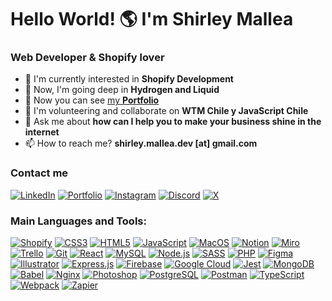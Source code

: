 
<h1>Hello World! 🌎 I'm Shirley Mallea</h1>
<h3>Web Developer & Shopify lover</h3>

<ul>
  <li>🌱 I'm currently interested in <strong>Shopify Development</strong></li>
  <li>📕 Now, I'm going deep in <strong>Hydrogen and Liquid</strong></li>
  <li>💼 Now you can see <a href="https://www.shirleymallea.com/" target="_blank">my <strong>Portfolio</strong></a></li>
  <li>👯 I'm volunteering and collaborate on <strong>WTM Chile y JavaScript Chile</strong></li>
  <li>💬 Ask me about <strong>how can I help you to make your business shine in the internet</strong></li>
  <li>📫 How to reach me? <strong>shirley.mallea.dev [at] gmail.com</strong></li>
</ul>

<h3>Contact me</h3>

[![LinkedIn](https://img.shields.io/badge/LinkedIn-0077B5?style=for-the-badge&logo=linkedin&logoColor=white)](https://linkedin.com/in/shirleymallea)
[![Portfolio](https://img.shields.io/badge/Portfolio-255E63?style=for-the-badge&logo=About.me&logoColor=white)](https://www.shirleymallea.com/)
[![Instagram](https://img.shields.io/badge/Instagram-E4405F?style=for-the-badge&logo=instagram&logoColor=white)](https://instagram.com/shirleymallea)
[![Discord](https://img.shields.io/badge/Discord-5865F2?style=for-the-badge&logo=discord&logoColor=white)](https://discord.gg/shirleymallea)
[![X](https://img.shields.io/badge/X-000000?style=for-the-badge&logo=x&logoColor=white)](https://twitter.com/shimapi)

<h3>Main Languages and Tools:</h3>

[![Shopify](https://img.shields.io/badge/shopify-8DB543?style=for-the-badge&logo=Shopify&logoColor=white)](https://shopify.com)
[![CSS3](https://img.shields.io/badge/CSS3-1572B6?style=for-the-badge&logo=css3&logoColor=white)](https://developer.mozilla.org/en-US/docs/Web/CSS)
[![HTML5](https://img.shields.io/badge/HTML5-E34F26?style=for-the-badge&logo=html5&logoColor=white)](https://developer.mozilla.org/en-US/docs/Web/HTML)
[![JavaScript](https://img.shields.io/badge/JavaScript-323330?style=for-the-badge&logo=javascript&logoColor=F7DF1E)](https://developer.mozilla.org/en-US/docs/Web/JavaScript)
[![MacOS](https://img.shields.io/badge/mac%20os-000000?style=for-the-badge&logo=apple&logoColor=white)](https://www.apple.com/macos)
[![Notion](https://img.shields.io/badge/Notion-000000?style=for-the-badge&logo=notion&logoColor=white)](https://notion.so)
[![Miro](https://img.shields.io/badge/Miro-F7C922?style=for-the-badge&logo=Miro&logoColor=050036)](https://miro.com)
[![Trello](https://img.shields.io/badge/Trello-0052CC?style=for-the-badge&logo=trello&logoColor=white)](https://trello.com)
[![Git](https://img.shields.io/badge/GIT-E44C30?style=for-the-badge&logo=git&logoColor=white)](https://git-scm.com/)
[![React](https://img.shields.io/badge/React-20232A?style=for-the-badge&logo=react&logoColor=61DAFB)](https://reactjs.org/)
[![MySQL](https://img.shields.io/badge/MySQL-005C84?style=for-the-badge&logo=mysql&logoColor=white)](https://www.mysql.com/)
[![Node.js](https://img.shields.io/badge/Node.js-43853D?style=for-the-badge&logo=node.js&logoColor=white)](https://nodejs.org)
[![SASS](https://img.shields.io/badge/Sass-CC6699?style=for-the-badge&logo=sass&logoColor=white)](https://sass-lang.com)
[![PHP](https://img.shields.io/badge/PHP-777BB4?style=for-the-badge&logo=php&logoColor=white)](https://www.php.net)
[![Figma](https://img.shields.io/badge/Figma-F24E1E?style=for-the-badge&logo=figma&logoColor=white)](https://www.figma.com/)
[![Illustrator](https://img.shields.io/badge/Adobe%20Illustrator-FF9A00?style=for-the-badge&logo=adobe%20illustrator&logoColor=white)](https://www.adobe.com/products/illustrator.html)
[![Express.js](https://img.shields.io/badge/Express.js-404D59?style=for-the-badge)](https://expressjs.com)
[![Firebase](https://img.shields.io/badge/Firebase-039BE5?style=for-the-badge&logo=Firebase&logoColor=white)](https://firebase.google.com/)
[![Google Cloud](https://img.shields.io/badge/Google_Cloud-4285F4?style=for-the-badge&logo=google-cloud&logoColor=white)](https://cloud.google.com)
[![Jest](https://img.shields.io/badge/Jest-323330?style=for-the-badge&logo=Jest&logoColor=white)](https://jestjs.io)
[![MongoDB](https://img.shields.io/badge/MongoDB-4EA94B?style=for-the-badge&logo=mongodb&logoColor=white)](https://www.mongodb.com/)
[![Babel](https://img.shields.io/badge/Babel-F9DC3E?style=for-the-badge&logo=babel&logoColor=black)](https://babeljs.io/)
[![Nginx](https://img.shields.io/badge/nginx-%23009639.svg?style=for-the-badge&logo=nginx&logoColor=white)](https://www.nginx.com)
[![Photoshop](https://img.shields.io/badge/Adobe%20Photoshop-31A8FF?style=for-the-badge&logo=Adobe%20Photoshop&logoColor=black)](https://www.photoshop.com/)
[![PostgreSQL](https://img.shields.io/badge/PostgreSQL-316192?style=for-the-badge&logo=postgresql&logoColor=white)](https://www.postgresql.org)
[![Postman](https://img.shields.io/badge/Postman-FF6C37?style=for-the-badge&logo=postman&logoColor=white)](https://postman.com)
[![TypeScript](https://img.shields.io/badge/TypeScript-007ACC?style=for-the-badge&logo=typescript&logoColor=white)](https://www.typescriptlang.org/)
[![Webpack](https://img.shields.io/badge/webpack-%238DD6F9.svg?style=for-the-badge&logo=webpack&logoColor=black)](https://webpack.js.org)
[![Zapier](https://img.shields.io/badge/Zapier-FF4A00?style=for-the-badge&logo=zapier&logoColor=white)](https://zapier.com)

